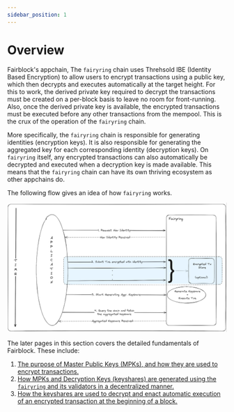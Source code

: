 ```yaml
---
sidebar_position: 1
---
```


# Overview

Fairblock's appchain, The `fairyring` chain uses Threhsold IBE (Identity Based Encryption) to allow users to encrypt transactions using a public key,
which then decrypts and executes automatically at the target height.
For this to work, the derived private key required to decrypt the transactions must be created on a per-block basis to leave no room for front-running.
Also, once the derived private key is available, the encrypted transactions must be executed before any other transactions from the mempool.
This is the crux of the operation of the `fairyring` chain.

More specifically, the `fairyring` chain is responsible for generating identities (encryption keys).
It is also responsible for generating the aggregated key for each corresponding identity (decryption keys).
On `fairyring` itself, any encrypted transactions can also automatically be decrypted and executed when a decryption key is made available. This means that the `fairyring` chain can have its own thriving ecosystem as other appchains do.

The following flow gives an idea of how `fairyring` works.

![General flow for `fairyring`](../assets/fairyring-overview.png)

The later pages in this section covers the detailed fundamentals of Fairblock. These include:

1. [The purpose of Master Public Keys (MPKs), and how they are used to encrypt transactions.](TODO-GetLinkToPage)
2. [How MPKs and Decryption Keys (keyshares) are generated using the `fairyring` and its validators in a decentralized manner.](TODO-GetLinkToPage)
3. [How the keyshares are used to decrypt and enact automatic execution of an encrypted transaction at the beginning of a block.](TODO-GetLinkToPage)
